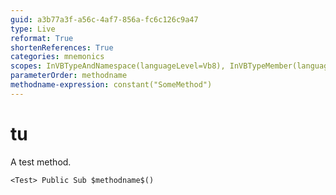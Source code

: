 ```yaml
---
guid: a3b77a3f-a56c-4af7-856a-fc6c126c9a47
type: Live
reformat: True
shortenReferences: True
categories: mnemonics
scopes: InVBTypeAndNamespace(languageLevel=Vb8), InVBTypeMember(languageLevel=Vb8)
parameterOrder: methodname
methodname-expression: constant("SomeMethod")
---
```


# tu

A test method.

```
<Test> Public Sub $methodname$()
```

